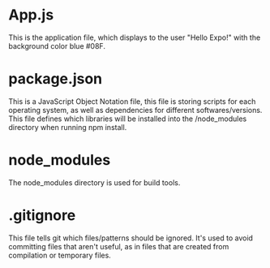 # App.js
This is the application file, which displays to the user "Hello Expo!" with the background color blue #08F.
# package.json
This is a JavaScript Object Notation file, this file is storing scripts for each operating system, as well as dependencies for different softwares/versions. This file defines which libraries will be installed into the /node_modules directory when running npm install.
# node_modules
The node_modules directory is used for build tools.
# .gitignore
This file tells git which files/patterns should be ignored. It's used to avoid committing files that aren't useful, as in files that are created from compilation or temporary files.